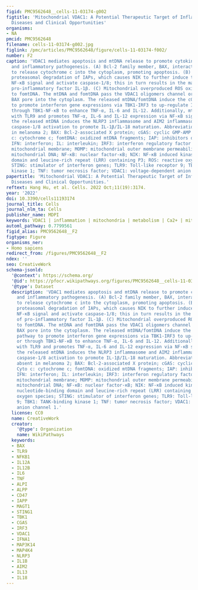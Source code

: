 ```yaml
---
figid: PMC9562648__cells-11-03174-g002
figtitle: 'Mitochondrial VDAC1: A Potential Therapeutic Target of Inflammation-Related
  Diseases and Clinical Opportunities'
organisms:
- NA
pmcid: PMC9562648
filename: cells-11-03174-g002.jpg
figlink: /pmc/articles/PMC9562648/figure/cells-11-03174-f002/
number: F2
caption: 'VDAC1 mediates apoptosis and mtDNA release to promote cytokines expression
  and inflammatory pathogenesis. (A) Bcl-2 family member, BAX, interacts with VDAC1
  to release cytochrome c into the cytoplasm, promoting apoptosis. (B) MOMP induces
  proteasomal degradation of IAPs, which causes NIK to further induce the pro-inflammatory
  NF-κB signal and activate caspase-1/8; this in turn results in the maturation of
  pro-inflammatory factor IL-1β. (C) Mitochondrial overproduced ROS oxidize mtDNA
  to fomtDNA. The mtDNA and fomtDNA pass the VDAC1 oligomers channel or the oligomerization
  BAX pore into the cytoplasm. The released mtDNA/fomtDNA induce the cGAS-STING pathway
  to promote interferon gene expressions via TBK1-IRF3 to up-regulate IFN-α/β, or
  through TBK1-NF-κB to enhance TNF-α, IL-6 and IL-12. Additionally, mtDNA interacts
  with TLR9 and promotes TNF-α, IL-6 and IL-12 expression via NF-κB signaling. Moreover,
  the released mtDNA induces the NLRP3 inflammasome and AIM2 inflammasome to enhance
  caspase-1/8 activation to promote IL-1β/IL-18 maturation. Abbreviations: AIM2: absent
  in melanoma 2; BAX: Bcl-2-associated X protein; cGAS: cyclic GMP-AMP synthase; Cyto
  c: cytochrome c; fomtDNA: oxidized mtDNA fragments; IAP: inhibitors of apoptosis;
  IFN: interferon; IL: interleukin; IRF3: interferon regulatory factor 3; IMM: inner
  mitochondrial membrane; MOMP: mitochondrial outer membrane permeabilization; mtDNA:
  mitochondrial DNA; NF-κB: nuclear factor-κB; NIK: NF-κB induced kinase; NLRP3: nucleotide-binding
  domain and leucine-rich repeat (LRR) containing P3; ROS: reactive oxygen species;
  STING: stimulator of interferon genes; TLR9: Toll-like receptor 9; TBK1: TANK-binding
  kinase 1; TNF: tumor necrosis factor; VDAC1: voltage-dependent anion channel 1.'
papertitle: 'Mitochondrial VDAC1: A Potential Therapeutic Target of Inflammation-Related
  Diseases and Clinical Opportunities.'
reftext: Hang Hu, et al. Cells. 2022 Oct;11(19):3174.
year: '2022'
doi: 10.3390/cells11193174
journal_title: Cells
journal_nlm_ta: Cells
publisher_name: MDPI
keywords: VDAC1 | inflammation | mitochondria | metabolism | Ca2+ | mitophagy
automl_pathway: 0.7799561
figid_alias: PMC9562648__F2
figtype: Figure
organisms_ner:
- Homo sapiens
redirect_from: /figures/PMC9562648__F2
ndex: ''
seo: CreativeWork
schema-jsonld:
  '@context': https://schema.org/
  '@id': https://pfocr.wikipathways.org/figures/PMC9562648__cells-11-03174-g002.html
  '@type': Dataset
  description: 'VDAC1 mediates apoptosis and mtDNA release to promote cytokines expression
    and inflammatory pathogenesis. (A) Bcl-2 family member, BAX, interacts with VDAC1
    to release cytochrome c into the cytoplasm, promoting apoptosis. (B) MOMP induces
    proteasomal degradation of IAPs, which causes NIK to further induce the pro-inflammatory
    NF-κB signal and activate caspase-1/8; this in turn results in the maturation
    of pro-inflammatory factor IL-1β. (C) Mitochondrial overproduced ROS oxidize mtDNA
    to fomtDNA. The mtDNA and fomtDNA pass the VDAC1 oligomers channel or the oligomerization
    BAX pore into the cytoplasm. The released mtDNA/fomtDNA induce the cGAS-STING
    pathway to promote interferon gene expressions via TBK1-IRF3 to up-regulate IFN-α/β,
    or through TBK1-NF-κB to enhance TNF-α, IL-6 and IL-12. Additionally, mtDNA interacts
    with TLR9 and promotes TNF-α, IL-6 and IL-12 expression via NF-κB signaling. Moreover,
    the released mtDNA induces the NLRP3 inflammasome and AIM2 inflammasome to enhance
    caspase-1/8 activation to promote IL-1β/IL-18 maturation. Abbreviations: AIM2:
    absent in melanoma 2; BAX: Bcl-2-associated X protein; cGAS: cyclic GMP-AMP synthase;
    Cyto c: cytochrome c; fomtDNA: oxidized mtDNA fragments; IAP: inhibitors of apoptosis;
    IFN: interferon; IL: interleukin; IRF3: interferon regulatory factor 3; IMM: inner
    mitochondrial membrane; MOMP: mitochondrial outer membrane permeabilization; mtDNA:
    mitochondrial DNA; NF-κB: nuclear factor-κB; NIK: NF-κB induced kinase; NLRP3:
    nucleotide-binding domain and leucine-rich repeat (LRR) containing P3; ROS: reactive
    oxygen species; STING: stimulator of interferon genes; TLR9: Toll-like receptor
    9; TBK1: TANK-binding kinase 1; TNF: tumor necrosis factor; VDAC1: voltage-dependent
    anion channel 1.'
  license: CC0
  name: CreativeWork
  creator:
    '@type': Organization
    name: WikiPathways
  keywords:
  - BAX
  - TLR9
  - NFKB1
  - IL12A
  - IL12B
  - IL6
  - TNF
  - ALPI
  - ALPP
  - CD47
  - IAPP
  - MAGT1
  - STING1
  - TBK1
  - CGAS
  - IRF3
  - VDAC1
  - IFNA1
  - MAP3K14
  - MAP4K4
  - NLRP3
  - IL1B
  - AIM2
  - IL13
  - IL18
---
```


